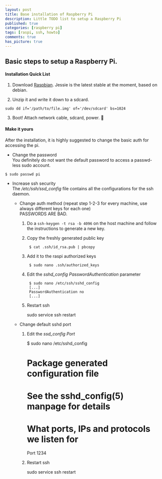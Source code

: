 ```yaml
---
layout: post
title: Base installation of Raspberry Pi
description: Little TODO list to setup a Raspberry Pi
published: true
categories: [raspberry pi]
tags: [raspi, ssh, howto]
comments: true
has_picture: true
---
```


Basic steps to setup a Raspberry Pi.
------------------------------------

#### Installation Quick List
1. Download [Raspbian](https://www.raspberrypi.org/downloads/raspbian/ "Download Raspbian"). Jessie is the latest stable at the moment, based on debian.
<!--more-->

2. Unzip it and write it down to a sdcard.  
```
sudo dd if='/path/to/file.img' of='/dev/sdcard' bs=1024
```

3. Boot! Attach network cable, sdcard, power. :tada:

#### Make it yours
After the installation, it is highly suggested to change the basic auth for accessing the pi.

- Change the password  
You definitely do not want the default password to access a passwd-less sudo account.  
```
$ sudo passwd pi
```

- Increase ssh security  
The */etc/ssh/ssd_config* file contains all the configurations for the ssh daemon.  

  - Change auth method (repeat step 1-2-3 for every machine, use always different keys for each one)  
  PASSWORDS ARE BAD.  
    1. Do a `ssh-keygen -t rsa -b 4096` on the host machine and follow the instructions to generate a new key.  

    2. Copy the freshly generated public key  

            $ cat .ssh/id_rsa.pub | pbcopy

    3. Add it to the raspi authorized keys

            $ sudo nano .ssh/authorized_keys

    4. Edit the *sshd_config* _PasswordAuthentication_ parameter  

            $ sudo nano /etc/ssh/sshd_config
            [...]
            PasswordAuthentication no
            [...]

    5. Restart ssh

        sudo service ssh restart


  - Change default sshd port

    1. Edit the *ssd_config* _Port_

        $ sudo nano /etc/sshd_config
        # Package generated configuration file  
        # See the sshd_config(5) manpage for details  
        # What ports, IPs and protocols we listen for
        Port 1234

    2. Restart ssh

        sudo service ssh restart
